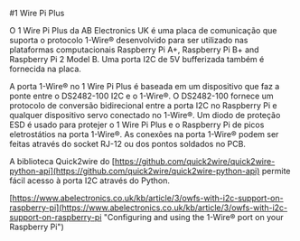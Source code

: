 <!--
---
name: 1 Wire Pi Plus
class: board
type: com
formfactor: HAT
manufacturer: AB Electronics
description: 1-Wire to I2C host interface
url: https://www.abelectronics.co.uk/p/60/1-Wire-Pi-Plus
github: https://github.com/abelectronicsuk
buy: https://www.abelectronics.co.uk/p/60/1-Wire-Pi-Plus
image: 'ab-1-wire-pi-plus.png'
pincount: 40
eeprom: no
power: 3v3,5v
pin:
  '3':
    mode: i2c
  '5':
    mode: i2c
i2c:
  '0x18':
    name: DS2482
    device: DS2482-100
-->
#1 Wire Pi Plus

O 1 Wire Pi Plus da AB Electronics UK é uma placa de comunicação que suporta o protocolo 1-Wire® desenvolvido para ser utilizado nas plataformas computacionais Raspberry Pi A+, Raspberry Pi B+ and Raspberry Pi 2 Model B. Uma porta I2C de 5V bufferizada também é fornecida na placa. 

A porta 1-Wire® no 1 Wire Pi Plus é baseada em um dispositivo que faz a ponte entre o DS2482-100 I2C e o 1-Wire®. O DS2482-100 fornece um protocolo de conversão bidirecional entre a porta I2C no Raspberry Pi e qualquer dispositivo servo conectado no 1-Wire®. Um diodo de proteção ESD é usado para protejer o 1 Wire Pi Plus e o Raspberry Pi  de picos eletrostátios na porta 1-Wire®. As conexões na porta 1-Wire® podem ser feitas através do socket RJ-12 ou dos pontos soldados no PCB.

A biblioteca Quick2wire do [https://github.com/quick2wire/quick2wire-python-api](https://github.com/quick2wire/quick2wire-python-api) permite fácil acesso à porta I2C através do Python.

[https://www.abelectronics.co.uk/kb/article/3/owfs-with-i2c-support-on-raspberry-pi](https://www.abelectronics.co.uk/kb/article/3/owfs-with-i2c-support-on-raspberry-pi "Configuring and using the 1-Wire® port on your Raspberry Pi")
